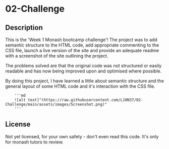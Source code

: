 
# 02-Challenge

## Description

This is the 'Week 1 Monash bootcamp challenge'!
The project was to add semantic structure to the HTML code, add appropriate commenting to the
CSS file, launch a live version of the site and provide an adequate readme with a screenshot of the site outlining the project.

The problems solved are that the original code was not structured or easily readable and has 
now being improved upon and optimised where possible.

By doing this project, I have learned a little about semantic structure and the general layout
of some HTML code and it's interaction with the CSS file.


        '''md
        ![alt text]"(https://raw.githubusercontent.com/L10N37/02-Challenge/main/assets/images/Screenshot.png)"
        '''
   
## License

Not yet licensed, for your own safety - don't even read this code. It's only for monash tutors to review.